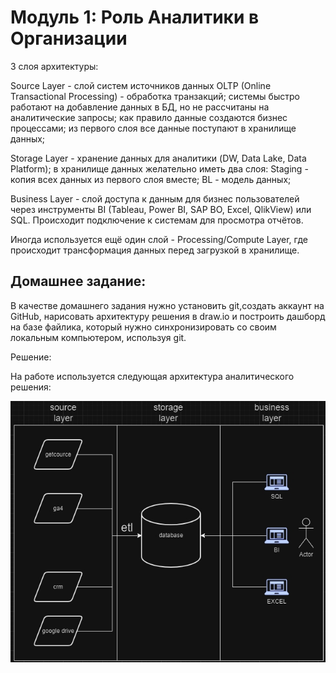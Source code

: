 # Модуль 1: Роль Аналитики в Организации
3 слоя архитектуры:

Source Layer - слой систем источников данных OLTP (Online Transactional Processing) - обработка транзакций; системы быстро работают на добавление данных в БД, но не рассчитаны на аналитические запросы; как правило данные создаются бизнес процессами; из первого слоя все данные поступают в хранилище данных;

Storage Layer - хранение данных для аналитики (DW, Data Lake, Data Platform); в хранилище данных желательно иметь два слоя: Staging - копия всех данных из первого слоя вместе; BL - модель данных;

Business Layer - слой доступа к данным для бизнес пользователей через инструменты BI (Tableau, Power BI, SAP BO, Excel, QlikView) или SQL. Происходит подключение к системам для просмотра отчётов.

Иногда используется ещё один слой - Processing/Compute Layer, где происходит трансформация данных перед загрузкой в хранилище.

## Домашнее задание:

В качестве домашнего задания нужно установить git,создать аккаунт на GitHub, нарисовать архитектуру решения в draw.io и построить дашборд на базе файлика, который нужно синхронизировать со своим локальным компьютером, используя git.

Решение:

На работе используется следующая архитектура аналитического решения:

![архитектура аналитического решения](../assets/layaers.jpg)